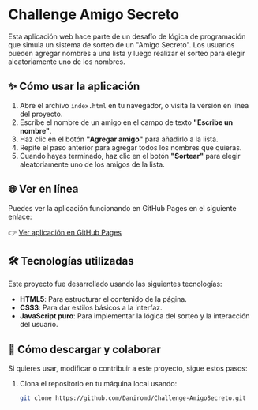 <h1> Challenge Amigo Secreto</h1>

Esta aplicación web hace parte de un desafío de lógica de programación que simula un sistema de sorteo de un "Amigo Secreto". Los usuarios pueden agregar nombres a una lista y luego realizar el sorteo para elegir aleatoriamente uno de los nombres.

## ✨ Cómo usar la aplicación

1. Abre el archivo `index.html` en tu navegador, o visita la versión en línea del proyecto.
2. Escribe el nombre de un amigo en el campo de texto **"Escribe un nombre"**.
3. Haz clic en el botón **"Agregar amigo"** para añadirlo a la lista.
4. Repite el paso anterior para agregar todos los nombres que quieras.
5. Cuando hayas terminado, haz clic en el botón **"Sortear"** para elegir aleatoriamente uno de los amigos de la lista.

## 🌐 Ver en línea

Puedes ver la aplicación funcionando en GitHub Pages en el siguiente enlace:

👉 [Ver aplicación en GitHub Pages](https://Daniromd.github.io/Challenge-AmigoSecreto/)

## 🛠️ Tecnologías utilizadas

Este proyecto fue desarrollado usando las siguientes tecnologías:

- **HTML5**: Para estructurar el contenido de la página.
- **CSS3**: Para dar estilos básicos a la interfaz.
- **JavaScript puro**: Para implementar la lógica del sorteo y la interacción del usuario.

## 🤝 Cómo descargar y colaborar

Si quieres usar, modificar o contribuir a este proyecto, sigue estos pasos:

1. Clona el repositorio en tu máquina local usando:

   ```bash
   git clone https://github.com/Daniromd/Challenge-AmigoSecreto.git


